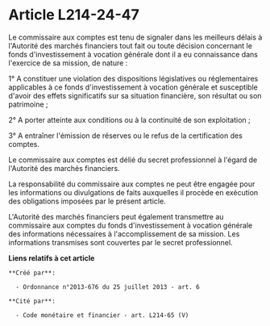 # Article L214-24-47

Le commissaire aux comptes est tenu de signaler dans les meilleurs délais à l'Autorité des marchés financiers tout fait ou
toute décision concernant le fonds d'investissement à vocation générale dont il a eu connaissance dans l'exercice de sa
mission, de nature : 

1° A constituer une violation des dispositions législatives ou réglementaires applicables à ce fonds d'investissement à
vocation générale et susceptible d'avoir des effets significatifs sur sa situation financière, son résultat ou son
patrimoine ; 

2° A porter atteinte aux conditions ou à la continuité de son exploitation ; 

3° A entraîner l'émission de réserves ou le refus de la certification des comptes. 

Le commissaire aux comptes est délié du secret professionnel à l'égard de l'Autorité des marchés financiers. 

La responsabilité du commissaire aux comptes ne peut être engagée pour les informations ou divulgations de faits auxquelles
il procède en exécution des obligations imposées par le présent article. 

L'Autorité des marchés financiers peut également transmettre au commissaire aux comptes du fonds d'investissement à vocation
générale des informations nécessaires à l'accomplissement de sa mission. Les informations transmises sont couvertes par le
secret professionnel.

**Liens relatifs à cet article**

	**Créé par**:

	  - Ordonnance n°2013-676 du 25 juillet 2013 - art. 6

	**Cité par**:

	  - Code monétaire et financier - art. L214-65 (V)

